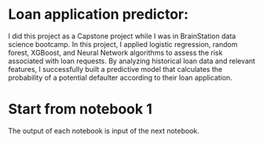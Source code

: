 # Loan application predictor:
 I did this project as a Capstone project while I was in BrainStation data science bootcamp.
 In this project, I applied logistic regression, random forest, XGBoost, and Neural Network algorithms to assess the risk associated with loan requests.
 By analyzing historical loan data and relevant features, I successfully built a predictive model that calculates the probability of a potential defaulter according to their loan application.
# Start from notebook 1
The output of each notebook is input of the next notebook.

